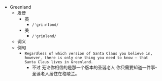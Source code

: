 - Greenland
  - 发音
    - 英
      - `/'ɡri:nlənd/`
    - 美
      - `/'grinlənd/`
  - 词义
  - 例句
    - `Regardless of which version of Santa Claus you believe in, however, there is only one thing you need to know – that Santa Claus lives in Greenland.`
      - 不过 无论你相信的是那一个版本的圣诞老人 你只需要知道一件事-圣诞老人居住在格陵兰。

